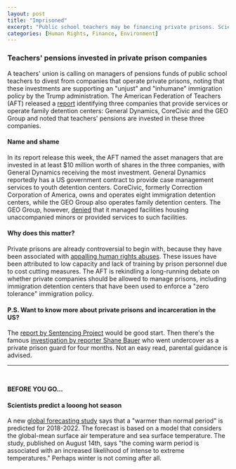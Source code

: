 ```yaml
---
layout: post
title: "Imprisoned"
excerpt: "Public school teachers may be financing private prisons. Scientists forecast warm period for the next four years."
categories: [Human Rights, Finance, Environment]
---
```


### Teachers' pensions invested in private prison companies

A teachers' union is calling on managers of pensions funds of public school teachers to divest from companies that operate private prisons, noting that these investments are supporting an "unjust" and "inhumane" immigration policy by the Trump administration. The American Federation of Teachers (AFT) released a <a href="https://www.aft.org/sites/default/files/invest-risks-prisons-detention-2018.pdf" target="_blank">report</a> identifying three companies that provide services or operate family detention centers: General Dynamics, CoreCivic and the GEO Group and noted that teachers' pensions are invested in these three companies.

#### Name and shame

In its report release this week, the AFT named the asset managers that are invested in at least $10 million worth of shares in the three companies, with General Dynamics receiving the most investment. General Dynamics reportedly has a US government contract to provide case management services to youth detention centers. CoreCivic, formerly Correction Corporation of America, owns and operates eight immigration detention centers, while the GEO Group also operates family detention centers. The GEO Group, however, <a href="https://www.axios.com/immigration-teacher-pensions-private-prison-american-teacher-federation-023f8a03-a316-419c-b1c2-57dc23f1592b.html" target="_blank">denied</a> that it managed facilities housing unaccompanied minors or provided services to such facilities.

#### Why does this matter?

Private prisons are already controversial to begin with, because they have been associated with <a href="https://www.nytimes.com/2018/04/03/us/mississippi-private-prison-abuse.html" target="_blank">appalling human rights abuses</a>. These issues have been attributed to low capacity and lack of training by prison personnel due to cost cutting measures. The AFT is rekindling a long-running debate on whether private companies should be allowed to manage prisons, including immigration detention centers that have been used to enforce a "zero tolerance" immigration policy.

#### P.S. Want to know more about private prisons and incarceration in the US?

The <a href="https://www.sentencingproject.org/publications/private-prisons-united-states/" target="_blank">report by Sentencing Project</a> would be good start. Then there's the famous <a href="https://www.motherjones.com/politics/2016/06/cca-private-prisons-corrections-corporation-inmates-investigation-bauer/" target="_blank">investigation by reporter Shane Bauer</a> who went undercover as a private prison guard for four months. Not an easy read, parental guidance is advised.

* * *
<br />

**BEFORE YOU GO...**

#### **Scientists predict a looong hot season**

A new <a href="https://www.nature.com/articles/s41467-018-05442-8" target="_blank">global forecasting study</a> says that a "warmer than normal period" is predicted for 2018-2022. The forecast is based on a model that considers the global-mean surface air temperature and sea surface temperature. The study, published on August 14th, says "the coming warm period is associated with an increased likelihood of intense to extreme temperatures." Perhaps winter is not coming after all.
